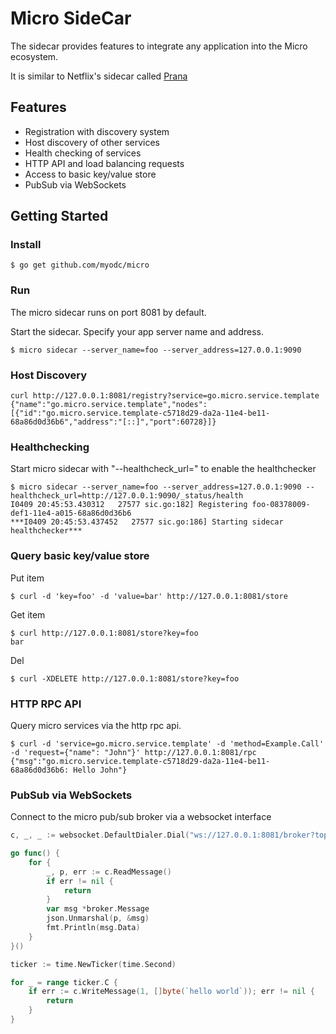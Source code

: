 # Micro SideCar

The sidecar provides features to integrate any application into the Micro ecosystem.

It is similar to Netflix's sidecar called [Prana](https://github.com/Netflix/Prana)

## Features

- Registration with discovery system
- Host discovery of other services
- Health checking of services
- HTTP API and load balancing requests
- Access to basic key/value store
- PubSub via WebSockets

## Getting Started

### Install

```shell
$ go get github.com/myodc/micro
```

### Run

The micro sidecar runs on port 8081 by default.

Start the sidecar. Specify your app server name and address.

```shell
$ micro sidecar --server_name=foo --server_address=127.0.0.1:9090
```

### Host Discovery

```shell
curl http://127.0.0.1:8081/registry?service=go.micro.service.template
{"name":"go.micro.service.template","nodes":[{"id":"go.micro.service.template-c5718d29-da2a-11e4-be11-68a86d0d36b6","address":"[::]","port":60728}]}
```

### Healthchecking

Start micro sidecar with "--healthcheck_url=" to enable the healthchecker

```shell
$ micro sidecar --server_name=foo --server_address=127.0.0.1:9090 --healthcheck_url=http://127.0.0.1:9090/_status/health
I0409 20:45:53.430312   27577 sic.go:182] Registering foo-08378009-def1-11e4-a015-68a86d0d36b6
***I0409 20:45:53.437452   27577 sic.go:186] Starting sidecar healthchecker***
```

### Query basic key/value store

Put item
```shell
$ curl -d 'key=foo' -d 'value=bar' http://127.0.0.1:8081/store
```

Get item
```shell
$ curl http://127.0.0.1:8081/store?key=foo
bar
```

Del
```shell
$ curl -XDELETE http://127.0.0.1:8081/store?key=foo
```

### HTTP RPC API

Query micro services via the http rpc api.

```shell
$ curl -d 'service=go.micro.service.template' -d 'method=Example.Call' -d 'request={"name": "John"}' http://127.0.0.1:8081/rpc
{"msg":"go.micro.service.template-c5718d29-da2a-11e4-be11-68a86d0d36b6: Hello John"}
```

### PubSub via WebSockets

Connect to the micro pub/sub broker via a websocket interface

```go
c, _, _ := websocket.DefaultDialer.Dial("ws://127.0.0.1:8081/broker?topic=foo", make(http.Header))

go func() {
	for {
		_, p, err := c.ReadMessage()
		if err != nil {
			return
		}
		var msg *broker.Message
		json.Unmarshal(p, &msg)
		fmt.Println(msg.Data)
	}
}()

ticker := time.NewTicker(time.Second)

for _ = range ticker.C {
	if err := c.WriteMessage(1, []byte(`hello world`)); err != nil {
		return
	}
}
```
